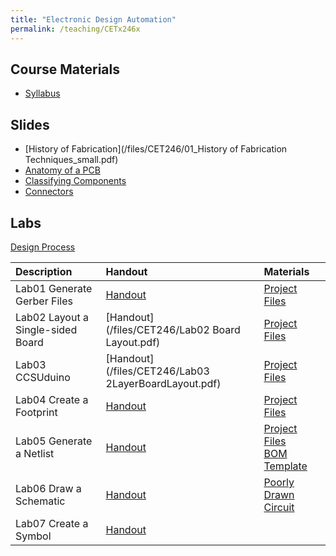```yaml
---
title: "Electronic Design Automation"
permalink: /teaching/CETx246x
---
```



## Course Materials
* [Syllabus](/files/CET246/CET246_FA19_Syllabus.pdf)  

## Slides  
* [History of Fabrication](/files/CET246/01_History of Fabrication Techniques_small.pdf)  
* [Anatomy of a PCB](/files/CET246/02_AnatomyOfAPCB.pdf)  
* [Classifying Components](/files/CET246/05_Components.pdf)  
* [Connectors](/files/CET246/04_Connectors.pdf)  

## Labs
[Design Process](/files/CET246/CET246_MapOfLabs.png)  

| Description                       | Handout                                          | Materials                                        |
| :--------------------             | :-----------------------                         | :-----                                           |
| Lab01 Generate Gerber Files       | [Handout](/files/CET246/Lab01_Generate_Gerber_Files.pdf) | [Project Files](/files/CET246/Lab01_Example.zip)  |
| Lab02 Layout a Single-sided Board | [Handout](/files/CET246/Lab02 Board Layout.pdf) | [Project Files](/files/CET246/Lab02Blinky.zip) |
| Lab03 CCSUduino                   | [Handout](/files/CET246/Lab03 2LayerBoardLayout.pdf) | [Project Files](/files/CET246/Lab03CCSUduino.zip) |
| Lab04 Create a Footprint          | [Handout](/files/CET246/Lab04Footprint.pdf) | [Project Files](/files/CET246/Lab04Footprint.zip) |
| Lab05 Generate a Netlist          | [Handout](/files/CET246/Lab05Netlist.pdf) | [Project Files](/files/CET246/Lab05Netlist.zip) <br> [BOM Template](/files/CET246/BOMTemplate.xlsx) |
| Lab06 Draw a Schematic            | [Handout](/files/CET246/Lab06Schematic.pdf) | [Poorly Drawn Circuit](/files/CET246/BlogWorthyPicture.png)                                                  |
| Lab07 Create a Symbol             | [Handout](/files/CET246/) |                                                  |
